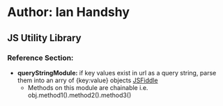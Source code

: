 # Author: Ian Handshy
## JS Utility Library

### Reference Section:
* __queryStringModule:__ if key values exist in url as a query string, parse them into an arry of {key:value} objects [JSFiddle](https://jsfiddle.net/handshy_proj/mse1mv1t/)
  * Methods on this module are chainable i.e. obj.method1().method2().method3()